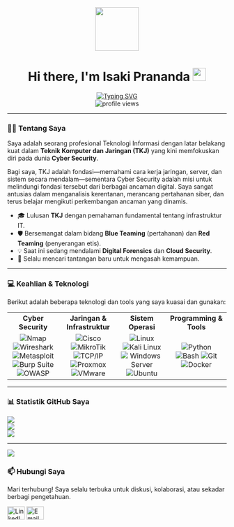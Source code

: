 <div id="header" align="center">
  <img src="https://media.giphy.com/media/M9gbBd9nbDrOTu1Mqx/giphy.gif" width="100"/>
  <h1>
    Hi there, I'm Isaki Prananda
    <img src="https://media.giphy.com/media/hvRJCLFzcasrR4ia7z/giphy.gif" width="30px"/>
  </h1>
  <div align="center">
    <a href="https://github.com/nama-pengguna-github-anda">
      <img src="https://readme-typing-svg.herokuapp.com?font=Fira+Code&weight=700&size=25&duration=4000&color=58A6FF&center=true&vCenter=true&width=435&lines=Cyber+Security+Enthusiast;Network+Engineer;Ethical+Hacker;Lifelong+Learner" alt="Typing SVG" />
    </a>
  </div>
    <img src="https://komarev.com/ghpvc/?username=nama-pengguna-github-anda&label=Profile%20Views&color=0e75b6&style=flat" alt="profile views"/>
</div>

<hr/>

### 👨‍💻 Tentang Saya

Saya adalah seorang profesional Teknologi Informasi dengan latar belakang kuat dalam **Teknik Komputer dan Jaringan (TKJ)** yang kini memfokuskan diri pada dunia **Cyber Security**.

Bagi saya, TKJ adalah fondasi—memahami cara kerja jaringan, server, dan sistem secara mendalam—sementara Cyber Security adalah misi untuk melindungi fondasi tersebut dari berbagai ancaman digital. Saya sangat antusias dalam menganalisis kerentanan, merancang pertahanan siber, dan terus belajar mengikuti perkembangan ancaman yang dinamis.

- 🎓 Lulusan **TKJ** dengan pemahaman fundamental tentang infrastruktur IT.
- 🛡️ Bersemangat dalam bidang **Blue Teaming** (pertahanan) dan **Red Teaming** (penyerangan etis).
- 💡 Saat ini sedang mendalami **Digital Forensics** dan **Cloud Security**.
- 🌱 Selalu mencari tantangan baru untuk mengasah kemampuan.

---

### 💻 Keahlian & Teknologi

Berikut adalah beberapa teknologi dan tools yang saya kuasai dan gunakan:

<table>
  <tr>
    <td align="center" width="180">
      <strong>Cyber Security</strong>
    </td>
    <td align="center" width="180">
      <strong>Jaringan & Infrastruktur</strong>
    </td>
    <td align="center" width="180">
      <strong>Sistem Operasi</strong>
    </td>
    <td align="center" width="180">
      <strong>Programming & Tools</strong>
    </td>
  </tr>
  <tr>
    <td align="center">
      <img src="https://img.shields.io/badge/Nmap-FFFFFF?style=for-the-badge&logo=Nmap&logoColor=black" alt="Nmap"/>
      <img src="https://img.shields.io/badge/Wireshark-1679A7?style=for-the-badge&logo=Wireshark&logoColor=white" alt="Wireshark"/>
      <img src="https://img.shields.io/badge/Metasploit-000000?style=for-the-badge&logo=Metasploit&logoColor=white" alt="Metasploit"/>
      <img src="https://img.shields.io/badge/Burp_Suite-FF6600?style=for-the-badge&logo=Burp-Suite&logoColor=white" alt="Burp Suite"/>
      <img src="https://img.shields.io/badge/OWASP-000000?style=for-the-badge&logo=OWASP&logoColor=white" alt="OWASP"/>
    </td>
    <td align="center">
      <img src="https://img.shields.io/badge/Cisco-1BA0D7?style=for-the-badge&logo=Cisco&logoColor=white" alt="Cisco"/>
      <img src="https://img.shields.io/badge/MikroTik-29AAE2?style=for-the-badge&logo=MikroTik&logoColor=white" alt="MikroTik"/>
      <img src="https://img.shields.io/badge/TCP/IP-0078D4?style=for-the-badge&logo=microsoft&logoColor=white" alt="TCP/IP"/>
      <img src="https://img.shields.io/badge/Proxmox-E52F5A?style=for-the-badge&logo=Proxmox&logoColor=white" alt="Proxmox"/>
      <img src="https://img.shields.io/badge/VMware-6B7AB3?style=for-the-badge&logo=VMware&logoColor=white" alt="VMware"/>
    </td>
    <td align="center">
      <img src="https://img.shields.io/badge/Linux-FCC624?style=for-the-badge&logo=linux&logoColor=black" alt="Linux"/>
      <img src="https://img.shields.io/badge/Kali_Linux-557C94?style=for-the-badge&logo=Kali-Linux&logoColor=white" alt="Kali Linux"/>
      <img src="https://img.shields.io/badge/Windows_Server-0078D6?style=for-the-badge&logo=windows-server&logoColor=white" alt="Windows Server"/>
      <img src="https://img.shields.io/badge/Ubuntu-E95420?style=for-the-badge&logo=ubuntu&logoColor=white" alt="Ubuntu"/>
    </td>
    <td align="center">
      <img src="https://img.shields.io/badge/Python-3776AB?style=for-the-badge&logo=python&logoColor=white" alt="Python"/>
      <img src="https://img.shields.io/badge/Bash-4EAA25?style=for-the-badge&logo=GNU-Bash&logoColor=white" alt="Bash"/>
      <img src="https://img.shields.io/badge/Git-F05032?style=for-the-badge&logo=git&logoColor=white" alt="Git"/>
      <img src="https://img.shields.io/badge/Docker-2496ED?style=for-the-badge&logo=docker&logoColor=white" alt="Docker"/>
    </td>
  </tr>
</table>

---

### 📊 Statistik GitHub Saya

![](https://github-readme-stats.vercel.app/api?username=Muhammad-Isaki-Prananda01&theme=shadow_green&hide_border=false&include_all_commits=true&count_private=true)<br/>
![](https://nirzak-streak-stats.vercel.app/?user=Muhammad-Isaki-Prananda01&theme=shadow_green&hide_border=false)<br/>
![](https://github-readme-stats.vercel.app/api/top-langs/?username=Muhammad-Isaki-Prananda01&theme=shadow_green&hide_border=false&include_all_commits=true&count_private=true&layout=compact)

---
[![](https://visitcount.itsvg.in/api?id=Muhammad-Isaki-Prananda01&icon=0&color=0)](https://visitcount.itsvg.in)


### 📫 Hubungi Saya

Mari terhubung! Saya selalu terbuka untuk diskusi, kolaborasi, atau sekadar berbagi pengetahuan.

<p align="left">
  <a href="https://linkedin.com/in/link-linkedin-anda" target="blank"><img align="center" src="https://raw.githubusercontent.com/rahuldkjain/github-profile-readme-generator/master/src/images/icons/Social/linked-in-alt.svg" alt="LinkedIn" height="30" width="40" /></a>
  <a href="mailto:email-anda@gmail.com" target="blank"><img align="center" src="https://raw.githubusercontent.com/rahuldkjain/github-profile-readme-generator/master/src/images/icons/Social/google.svg" alt="Email" height="30" width="40" /></a>
  </p>
